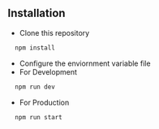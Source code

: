 ## Installation

* Clone this repository

```bash
  npm install 
```
* Configure the enviornment variable file
* For Development
```bash
  npm run dev
```
* For Production 
```bash
  npm run start
```